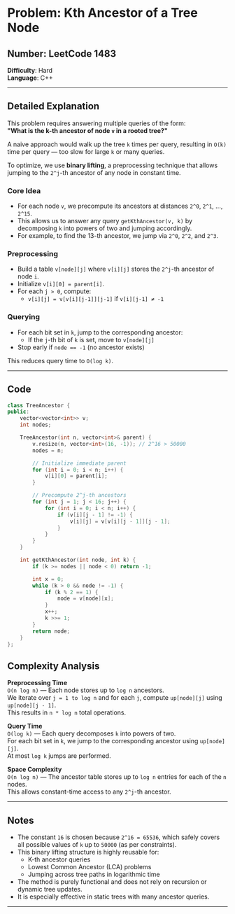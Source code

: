 # Problem: Kth Ancestor of a Tree Node  
## Number: LeetCode 1483  
**Difficulty**: Hard  
**Language**: C++  

---

## Detailed Explanation

This problem requires answering multiple queries of the form:  
**"What is the k-th ancestor of node `v` in a rooted tree?"**

A naive approach would walk up the tree `k` times per query, resulting in `O(k)` time per query — too slow for large `k` or many queries.

To optimize, we use **binary lifting**, a preprocessing technique that allows jumping to the `2^j`-th ancestor of any node in constant time.

### Core Idea

- For each node `v`, we precompute its ancestors at distances `2^0`, `2^1`, ..., `2^15`.
- This allows us to answer any query `getKthAncestor(v, k)` by decomposing `k` into powers of two and jumping accordingly.
- For example, to find the 13-th ancestor, we jump via `2^0`, `2^2`, and `2^3`.

### Preprocessing

- Build a table `v[node][j]` where `v[i][j]` stores the `2^j`-th ancestor of node `i`.
- Initialize `v[i][0] = parent[i]`.
- For each `j > 0`, compute:
  - `v[i][j] = v[v[i][j-1]][j-1]` if `v[i][j-1] ≠ -1`

### Querying

- For each bit set in `k`, jump to the corresponding ancestor:
  - If the `j`-th bit of `k` is set, move to `v[node][j]`
- Stop early if `node == -1` (no ancestor exists)

This reduces query time to `O(log k)`.

---

## Code

```cpp
class TreeAncestor {
public:
    vector<vector<int>> v;
    int nodes;

    TreeAncestor(int n, vector<int>& parent) {
        v.resize(n, vector<int>(16, -1)); // 2^16 > 50000
        nodes = n;

        // Initialize immediate parent
        for (int i = 0; i < n; i++) {
            v[i][0] = parent[i];
        }

        // Precompute 2^j-th ancestors
        for (int j = 1; j < 16; j++) {
            for (int i = 0; i < n; i++) {
                if (v[i][j - 1] != -1) {
                    v[i][j] = v[v[i][j - 1]][j - 1];
                }
            }
        }
    }

    int getKthAncestor(int node, int k) {
        if (k >= nodes || node < 0) return -1;

        int x = 0;
        while (k > 0 && node != -1) {
            if (k % 2 == 1) {
                node = v[node][x];
            }
            x++;
            k >>= 1;
        }
        return node;
    }
};
```


## Complexity Analysis

**Preprocessing Time**  
`O(n log n)` — Each node stores up to `log n` ancestors.  
We iterate over `j = 1 to log n` and for each `j`, compute `up[node][j]` using `up[node][j - 1]`.  
This results in `n * log n` total operations.

**Query Time**  
`O(log k)` — Each query decomposes `k` into powers of two.  
For each bit set in `k`, we jump to the corresponding ancestor using `up[node][j]`.  
At most `log k` jumps are performed.

**Space Complexity**  
`O(n log n)` — The ancestor table stores up to `log n` entries for each of the `n` nodes.  
This allows constant-time access to any `2^j`-th ancestor.

---

## Notes

- The constant `16` is chosen because `2^16 = 65536`, which safely covers all possible values of `k` up to `50000` (as per constraints).
- This binary lifting structure is highly reusable for:
  - K-th ancestor queries
  - Lowest Common Ancestor (LCA) problems
  - Jumping across tree paths in logarithmic time
- The method is purely functional and does not rely on recursion or dynamic tree updates.
- It is especially effective in static trees with many ancestor queries.



---
